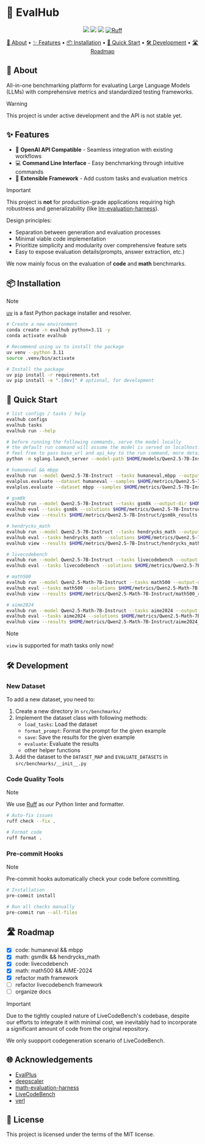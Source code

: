 # 🔮 EvalHub

<p align="center">
    <a href="https://github.com/yourusername/evalhub"><img src="https://img.shields.io/badge/Eval-Hub-blue.svg"></a>
    <a href="https://github.com/yourusername/evalhub/blob/main/LICENSE"><img src="https://img.shields.io/badge/license-MIT-blue.svg"></a>
    <a href="https://github.com/astral-sh/uv"><img src="https://img.shields.io/endpoint?url=https://raw.githubusercontent.com/astral-sh/uv/main/assets/badge/v0.json"></a>
    <a href="https://github.com/astral-sh/ruff"><img src="https://img.shields.io/endpoint?url=https://raw.githubusercontent.com/astral-sh/ruff/main/assets/badge/v2.json" alt="Ruff"></a>
</p>

<p align="center">
    <a href="#-about">📖 About</a> •
    <a href="#-features">✨ Features</a> •
    <a href="#-installation">📦 Installation</a> •
    <a href="#-quick-start">🚀 Quick Start</a> •
    <a href="#-development">🛠 Development</a> •
    <a href="#-roadmap">🛣 Roadmap</a>
</p>

## 📖 About

All-in-one benchmarking platform for evaluating Large Language Models (LLMs) with comprehensive metrics and standardized testing frameworks.

> [!Warning]
> This project is under active development and the API is not stable yet.

## ✨ Features

- 🔄 **OpenAI API Compatible** - Seamless integration with existing workflows
- 💻 **Command Line Interface** - Easy benchmarking through intuitive commands
- 🧩 **Extensible Framework** - Add custom tasks and evaluation metrics

> [!Important]
> This project is **not** for production-grade applications requiring high robustness and generalizability (like [lm-evaluation-harness](https://github.com/EleutherAI/lm-evaluation-harness)).
>
> Design principles:
>
> - Separation between generation and evaluation processes
> - Minimal viable code implementation
> - Prioritize simplicity and modularity over comprehensive feature sets
> - Easy to expose evaluation details(prompts, answer extraction, etc.)
>
> We now mainly focus on the evaluation of **code** and **math** benchmarks.


## 📦 Installation

> [!Note]
> [uv](https://github.com/astral-sh/uv) is a fast Python package installer and resolver.

```bash
# Create a new environment
conda create -n evalhub python=3.11 -y
conda activate evalhub

# Recommend using uv to install the package
uv venv --python 3.11
source .venv/bin/activate

# Install the package
uv pip install -r requirements.txt
uv pip install -e ".[dev]" # optional, for development
```

## 🚀 Quick Start

```bash
# list configs / tasks / help
evalhub configs
evalhub tasks
evalhub run --help

# before running the following commands, serve the model locally
# the default run command will assume the model is served on localhost:30000(i.e. sglang port)
# feel free to pass base_url and api_key to the run command, more details can be found via `evalhub configs`
python -m sglang.launch_server --model-path $HOME/models/Qwen2.5-7B-Instruct

# humaneval && mbpp
evalhub run --model Qwen2.5-7B-Instruct --tasks humaneval,mbpp --output-dir $HOME/metrics/Qwen2.5-7B-Instruct/ -p temperature=0.2 -p top_p=0.95
evalplus.evaluate --dataset humaneval --samples $HOME/metrics/Qwen2.5-7B-Instruct/humaneval.jsonl
evalplus.evaluate --dataset mbpp --samples $HOME/metrics/Qwen2.5-7B-Instruct/mbpp.jsonl

# gsm8k
evalhub run --model Qwen2.5-7B-Instruct --tasks gsm8k --output-dir $HOME/metrics/Qwen2.5-7B-Instruct/
evalhub eval --tasks gsm8k --solutions $HOME/metrics/Qwen2.5-7B-Instruct/gsm8k.jsonl --output-dir $HOME/metrics/Qwen2.5-7B-Instruct/
evalhub view --results $HOME/metrics/Qwen2.5-7B-Instruct/gsm8k_results.jsonl --max-display 20 --log-to-file

# hendrycks_math
evalhub run --model Qwen2.5-7B-Instruct --tasks hendrycks_math --output-dir $HOME/metrics/Qwen2.5-7B-Instruct/
evalhub eval --tasks hendrycks_math --solutions $HOME/metrics/Qwen2.5-7B-Instruct/hendrycks_math.jsonl --output-dir $HOME/metrics/Qwen2.5-7B-Instruct/
evalhub view --results $HOME/metrics/Qwen2.5-7B-Instruct/hendrycks_math_results.jsonl --max-display 20 --log-to-file

# livecodebench
evalhub run --model Qwen2.5-7B-Instruct --tasks livecodebench --output-dir $HOME/metrics/Qwen2.5-7B-Instruct/
evalhub eval --tasks livecodebench --solutions $HOME/metrics/Qwen2.5-7B-Instruct/livecodebench.jsonl --output-dir $HOME/metrics/Qwen2.5-7B-Instruct/

# math500
evalhub run --model Qwen2.5-Math-7B-Instruct --tasks math500 --output-dir $HOME/metrics/Qwen2.5-Math-7B-Instruct/
evalhub eval --tasks math500 --solutions $HOME/metrics/Qwen2.5-Math-7B-Instruct/math500.jsonl --output-dir $HOME/metrics/Qwen2.5-Math-7B-Instruct/
evalhub view --results $HOME/metrics/Qwen2.5-Math-7B-Instruct/math500_results.jsonl --max-display 20 --log-to-file

# aime2024
evalhub run --model Qwen2.5-Math-7B-Instruct --tasks aime2024 --output-dir $HOME/metrics/Qwen2.5-Math-7B-Instruct/
evalhub eval --tasks aime2024 --solutions $HOME/metrics/Qwen2.5-Math-7B-Instruct/aime2024.jsonl --output-dir $HOME/metrics/Qwen2.5-Math-7B-Instruct/
evalhub view --results $HOME/metrics/Qwen2.5-Math-7B-Instruct/aime2024_results.jsonl --max-display 20 --log-to-file
```

> [!Note]
> `view` is supported for math tasks only now!

## 🛠 Development

### New Dataset

To add a new dataset, you need to:

1. Create a new directory in `src/benchmarks/`
2. Implement the dataset class with following methods:
    - `load_tasks`: Load the dataset
    - `format_prompt`: Format the prompt for the given example
    - `save`: Save the results for the given example
    - `evaluate`: Evaluate the results
    - other helper functions
3. Add the dataset to the `DATASET_MAP` and `EVALUATE_DATASETS` in `src/benchmarks/__init__.py`

### Code Quality Tools

> [!Note]
> We use [Ruff](https://github.com/astral-sh/ruff) as our Python linter and formatter.

```bash
# Auto-fix issues
ruff check --fix .

# Format code
ruff format .
```

### Pre-commit Hooks

> [!Note]
> Pre-commit hooks automatically check your code before committing.

```bash
# Installation
pre-commit install

# Run all checks manually
pre-commit run --all-files
```

## 🛣 Roadmap

- [x] code: humaneval && mbpp
- [x] math: gsm8k && hendrycks_math
- [x] code: livecodebench
- [x] math: math500 && AIME-2024
- [x] refactor math framework
- [ ] refactor livecodebench framework
- [ ] organize docs

> [!Important]
> Due to the tightly coupled nature of LiveCodeBench's codebase, despite our efforts to integrate it with minimal cost, we inevitably had to incorporate a significant amount of code from the original repository.
>
> We only suopport codegeneration scenario of LiveCodeBench.

## 🌐 Acknowledgements

- [EvalPlus](https://github.com/evalplus/evalplus)
- [deepscaler](https://github.com/agentica-project/deepscaler)
- [math-evaluation-harness](https://github.com/ZubinGou/math-evaluation-harness)
- [LiveCodeBench](https://github.com/LiveCodeBench/LiveCodeBench)
- [verl](https://github.com/volcengine/verl)

## 📄 License

This project is licensed under the terms of the MIT license.
